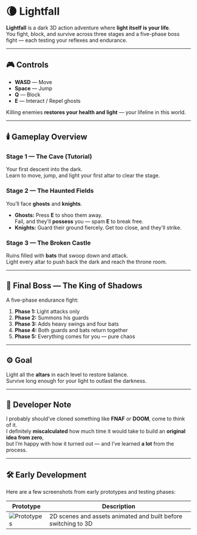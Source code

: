 # 🌘 Lightfall

**Lightfall** is a dark 3D action adventure where **light itself is your life**.  
You fight, block, and survive across three stages and a five-phase boss fight — each testing your reflexes and endurance.

---

## 🎮 Controls
- **WASD** — Move  
- **Space** — Jump  
- **Q** — Block  
- **E** — Interact / Repel ghosts  

Killing enemies **restores your health and light** — your lifeline in this world.

---

## 🕯️ Gameplay Overview

### Stage 1 — The Cave (Tutorial)
Your first descent into the dark.  
Learn to move, jump, and light your first altar to clear the stage.

### Stage 2 — The Haunted Fields
You’ll face **ghosts** and **knights**.  
- **Ghosts:** Press **E** to shoo them away.  
  Fail, and they’ll **possess** you — spam **E** to break free.  
- **Knights:** Guard their ground fiercely. Get too close, and they’ll strike.

### Stage 3 — The Broken Castle
Ruins filled with **bats** that swoop down and attack.  
Light every altar to push back the dark and reach the throne room.

---

## 👑 Final Boss — The King of Shadows
A five-phase endurance fight:
1. **Phase 1:** Light attacks only  
2. **Phase 2:** Summons his guards  
3. **Phase 3:** Adds heavy swings and four bats  
4. **Phase 4:** Both guards and bats return together  
5. **Phase 5:** Everything comes for you — pure chaos  

---

## ⚙️ Goal
Light all the **altars** in each level to restore balance.  
Survive long enough for your light to outlast the darkness.

---

## 🧠 Developer Note
I probably should’ve cloned something like **FNAF** or **DOOM**, come to think of it.  
I definitely **miscalculated** how much time it would take to build an **original idea from zero**,  
but I’m happy with how it turned out — and I’ve learned **a lot** from the process.

---

## 🛠️ Early Development

Here are a few screenshots from early prototypes and testing phases:

| Prototype | Description |
|------------|--------------|
| ![Prototypes](https://i.imgur.com/XbTkdMC.png) | 2D scenes and assets animated and built before switching to 3D |

